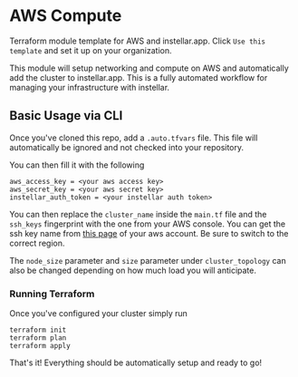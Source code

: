 # AWS Compute

Terraform module template for AWS and instellar.app. Click `Use this template` and set it up on your organization.

This module will setup networking and compute on AWS and automatically add the cluster to instellar.app. This is a fully automated workflow for managing your infrastructure with instellar.

## Basic Usage via CLI

Once you've cloned this repo, add a `.auto.tfvars` file. This file will automatically be ignored and not checked into your repository.

You can then fill it with the following

```hcl
aws_access_key = <your aws access key>
aws_secret_key = <your aws secret key>
instellar_auth_token = <your instellar auth token>
```

You can then replace the `cluster_name` inside the `main.tf` file and the `ssh_keys` fingerprint with the one from your AWS console. You can get the ssh key name from [this page](https://us-west-2.console.aws.amazon.com/ec2/home?region=us-west-2#KeyPairs:) of your aws account. Be sure to switch to the correct region.

The `node_size` parameter and `size` parameter under `cluster_topology` can also be changed depending on how much load you will anticipate.

### Running Terraform

Once you've configured your cluster simply run

```shell
terraform init
terraform plan
terraform apply
```

That's it! Everything should be automatically setup and ready to go!
